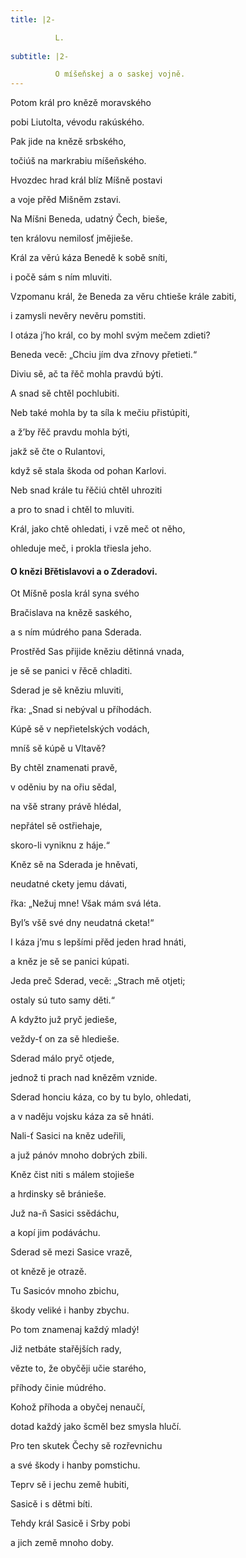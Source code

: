 ```yaml
---
title: |2-

          L.
        
subtitle: |2-

          O míšeňskej a o saskej vojně.
---
```


Potom král pro knězě moravského

pobi Liutolta, vévodu rakúského.

Pak jide na knězě srbského,

točiúš na markrabiu míšeňského.

Hvozdec hrad král blíz Míšně postavi

a voje přěd Mišněm zstavi.

Na Míšni Beneda, udatný Čech, bieše,

ten královu nemilosť jmějieše.

Král za věrú káza Benedě k sobě sníti,

i počě sám s ním mluviti.

Vzpomanu král, že Beneda za věru chtieše krále zabiti,

i zamysli nevěry nevěru pomstiti.

I otáza j’ho král, co by mohl svým mečem zdieti?

Beneda vecě: „Chciu jím dva zřnovy přetieti.“

Diviu sě, ač ta řěč mohla pravdú býti.

A snad sě chtěl pochlubiti.

Neb také mohla by ta síla k mečiu přistúpiti,

a ž’by řěč pravdu mohla býti,

jakž sě čte o Rulantovi,

když sě stala škoda od pohan Karlovi.

Neb snad krále tu řěčiú chtěl uhroziti

a pro to snad i chtěl to mluviti.

Král, jako chtě ohledati, i vzě meč ot něho,

ohleduje meč, i prokla třiesla jeho.

#### O knězi Břětislavovi a o Zderadovi.

Ot Míšně posla král syna svého

Bračislava na knězě saského,

a s ním múdrého pana Sderada.

Prostřěd Sas přijide kněziu dětinná vnada,

je sě se panici v řěcě chladiti.

Sderad je sě kněziu mluviti,

řka: „Snad si nebýval u příhodách.

Kúpě sě v nepřietelských vodách,

mníš sě kúpě u Vltavě?

By chtěl znamenati pravě,

v oděniu by na ořiu sědal,

na všě strany právě hlédal,

nepřátel sě ostřiehaje,

skoro-li vyniknu z háje.“

Kněz sě na Sderada je hněvati,

neudatné ckety jemu dávati,

řka: „Nežuj mne! Však mám svá léta.

Byl’s všě své dny neudatná cketa!“

I káza j’mu s lepšími přěd jeden hrad hnáti,

a kněz je sě se panici kúpati.

Jeda preč Sderad, vecě: „Strach mě otjeti;

ostaly sú tuto samy děti.“

A kdyžto juž pryč jedieše,

veždy-ť on za sě hledieše.

Sderad málo pryč otjede,

jednož ti prach nad knězěm vznide.

Sderad honciu káza, co by tu bylo, ohledati,

a v naděju vojsku káza za sě hnáti.

Nali-ť Sasici na kněz udeřili,

a juž pánóv mnoho dobrých zbili.

Kněz čist niti s málem stojieše

a hrdinsky sě bránieše.

Juž na-ň Sasici ssědáchu,

a kopí jim podáváchu.

Sderad sě mezi Sasice vrazě,

ot knězě je otrazě.

Tu Sasicóv mnoho zbichu,

škody veliké i hanby zbychu.

Po tom znamenaj každý mladý!

Již netbáte stařějších rady,

vězte to, že obyčěji učie starého,

příhody činie múdrého.

Kohož příhoda a obyčej nenaučí,

dotad každý jako šcměl bez smysla hlučí.

Pro ten skutek Čechy sě rozřevnichu

a své škody i hanby pomstichu.

Teprv sě i jechu země hubiti,

Sasicě i s dětmi bíti.

Tehdy král Sasicě i Srby pobi

a jich země mnoho doby.
